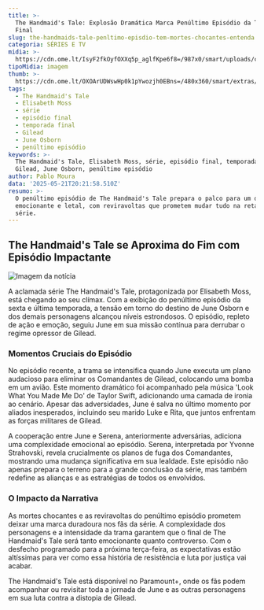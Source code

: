 ```yaml
---
title: >-
  The Handmaid's Tale: Explosão Dramática Marca Penúltimo Episódio da Temporada
  Final
slug: the-handmaids-tale-penltimo-episdio-tem-mortes-chocantes-entenda
categoria: SÉRIES E TV
midia: >-
  https://cdn.ome.lt/IsyF2fkOyfOXXq5p_aglfKpe6f8=/987x0/smart/uploads/conteudo/fotos/the-handmaids-tale-final-morte.png
tipoMidia: imagem
thumb: >-
  https://cdn.ome.lt/OXOArUDWswHp0k1pYwozjh0EBns=/480x360/smart/extras/conteudos/the-handmaids-tale-final-morte.png
tags:
  - The Handmaid's Tale
  - Elisabeth Moss
  - série
  - episódio final
  - temporada final
  - Gilead
  - June Osborn
  - penúltimo episódio
keywords: >-
  The Handmaid's Tale, Elisabeth Moss, série, episódio final, temporada final,
  Gilead, June Osborn, penúltimo episódio
author: Pablo Moura
data: '2025-05-21T20:21:58.510Z'
resumo: >-
  O penúltimo episódio de The Handmaid's Tale prepara o palco para um desfecho
  emocionante e letal, com reviravoltas que prometem mudar tudo na reta final da
  série.
---
```


## The Handmaid's Tale se Aproxima do Fim com Episódio Impactante

![Imagem da notícia](https://cdn.ome.lt/R4-kmBENj7Yvr9aSqxvNgNjepbw=/fit-in/837x500/smart/uploads/conteudo/fotos/Untitled_design_69.png)

A aclamada série The Handmaid's Tale, protagonizada por Elisabeth Moss, está chegando ao seu clímax. Com a exibição do penúltimo episódio da sexta e última temporada, a tensão em torno do destino de June Osborn e dos demais personagens alcançou níveis estrondosos. O episódio, repleto de ação e emoção, seguiu June em sua missão contínua para derrubar o regime opressor de Gilead.

### Momentos Cruciais do Episódio

No episódio recente, a trama se intensifica quando June executa um plano audacioso para eliminar os Comandantes de Gilead, colocando uma bomba em um avião. Este momento dramático foi acompanhado pela música 'Look What You Made Me Do' de Taylor Swift, adicionando uma camada de ironia ao cenário. Apesar das adversidades, June é salva no último momento por aliados inesperados, incluindo seu marido Luke e Rita, que juntos enfrentam as forças militares de Gilead.

A cooperação entre June e Serena, anteriormente adversárias, adiciona uma complexidade emocional ao episódio. Serena, interpretada por Yvonne Strahovski, revela crucialmente os planos de fuga dos Comandantes, mostrando uma mudança significativa em sua lealdade. Este episódio não apenas prepara o terreno para a grande conclusão da série, mas também redefine as alianças e as estratégias de todos os envolvidos.

### O Impacto da Narrativa

As mortes chocantes e as reviravoltas do penúltimo episódio prometem deixar uma marca duradoura nos fãs da série. A complexidade dos personagens e a intensidade da trama garantem que o final de The Handmaid's Tale será tanto emocionante quanto controverso. Com o desfecho programado para a próxima terça-feira, as expectativas estão altíssimas para ver como essa história de resistência e luta por justiça vai acabar.

The Handmaid's Tale está disponível no Paramount+, onde os fãs podem acompanhar ou revisitar toda a jornada de June e as outras personagens em sua luta contra a distopia de Gilead.
